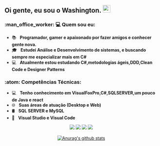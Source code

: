 <h2> Oi gente, eu sou o <strong>Washington</strong>. <img src="https://github.com/souvikguria98/souvikguria98/blob/master/Hi.gif" width="25"></h2>

<h3> :man_office_worker: 💻 Quem sou eu: </h3>

- :books: &nbsp; <strong>Programador, gamer e apaixonado por fazer amigos e conhecer gente nova.</strong>
- 🎓 &nbsp; <strong>Estudei Análise e Desenvolvimento de sistemas, e buscando sempre me especializar mais em C#</strong>
- :computer: &nbsp; <strong>Atualmente estou estudando C#,metodologias ágeis,DDD,Clean Code e Designer Patterns</strong>

<h3>:atom: Competências Técnicas: </h3>

- 💻 &nbsp; <strong>Tenho conhecimento em VisualFoxPro,C#,SQLSERVER,um pouco de Java e react</strong>
- 🌐 &nbsp; <strong>Suas áreas de atuação (Desktop e Web)</strong>
- 🛢 &nbsp; <strong>SQL SERVER e MySQL</strong>
- 🔧 &nbsp; <strong>Visual Studio e Visual Code</strong>


<div align="center">
  <a href="mailto:Washington.luiz.dev@gmail.com" alt="Gmail">
  <img src="https://img.shields.io/badge/-Gmail-FF0000?style=flat-square&labelColor=FF0000&logo=gmail&logoColor=white&link=Washington.luiz.dev@gmail.com" /></a>

  <a href="https://www.linkedin.com/in/washingtonlssilva/" alt="Linkedin" target="_blank">
  <img src="https://img.shields.io/badge/-Linkedin-0e76a8?style=flat-square&logo=Linkedin&logoColor=white&link=https://www.linkedin.com/in/washingtonlssilva/"/></a>
  
  <a href="https://whats.link/washxon" alt="WhatsApp" target="_blank">
  <img src="https://img.shields.io/badge/-WhatsApp-25d366?style=flat-square&labelColor=25d366&logo=whatsapp&logoColor=/white&link=https://whats.link/washxon"/></a>
  
  <a href="https://www.instagram.com/WashXon/" alt="Instagram" target="_blank">
  <img src="https://img.shields.io/badge/-Instagram-DF0174?style=flat-square&labelColor=DF0174&logo=instagram&logoColor=white&link=https://www.instagram.com/WashXon/"/></a>
<div>
 

</br>
<div align="center">
<a href="https://github-readme-stats.anuraghazra1.vercel.app/api?username=WashingtonLuizDev"><img src="https://github-readme-stats.anuraghazra1.vercel.app/api?username=WashingtonLuizDev&show_icons=true&include_all_commits=true&theme=radical" alt="Anurag's github stats"/>
</a>
</div>

